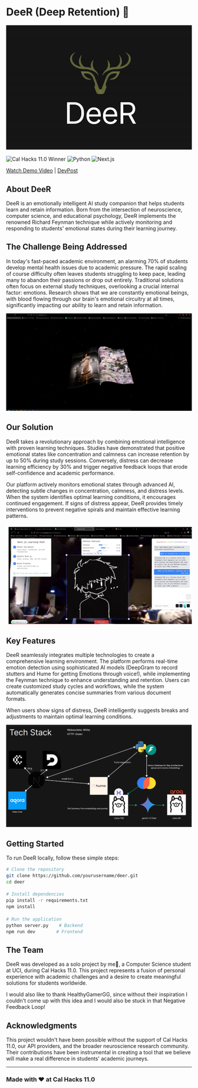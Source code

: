 # DeeR (Deep Retention) 🦌

![DeeR Logo](public/DeeR.png)

![Cal Hacks 11.0 Winner](https://img.shields.io/badge/Cal%20Hacks%2011.0-Winner-gold)
![Python](https://img.shields.io/badge/Python-3.8%2B-blue)
![Next.js](https://img.shields.io/badge/Next.js-14.0%2B-black)

[Watch Demo Video](https://youtu.be/1LN9q6boel8) | [DevPost](https://devpost.com/software/deer)

## About DeeR

DeeR is an emotionally intelligent AI study companion that helps students learn and retain information. Born from the intersection of neuroscience, computer science, and educational psychology, DeeR implements the renowned Richard Feynman technique while actively monitoring and responding to students' emotional states during their learning journey.

## The Challenge Being Addressed

In today's fast-paced academic environment, an alarming 70% of students develop mental health issues due to academic pressure. The rapid scaling of course difficulty often leaves students struggling to keep pace, leading many to abandon their passions or drop out entirely. Traditional solutions often focus on external study techniques, overlooking a crucial internal factor: emotions. Research shows that we are constantly emotional beings, with blood flowing through our brain's emotional circuitry at all times, significantly impacting our ability to learn and retain information.

![Home Page](public/HomePage.png)

## Our Solution

DeeR takes a revolutionary approach by combining emotional intelligence with proven learning techniques. Studies have demonstrated that positive emotional states like concentration and calmness can increase retention by up to 50% during study sessions. Conversely, distress can decrease learning efficiency by 30% and trigger negative feedback loops that erode self-confidence and academic performance.

Our platform actively monitors emotional states through advanced AI, detecting subtle changes in concentration, calmness, and distress levels. When the system identifies optimal learning conditions, it encourages continued engagement. If signs of distress appear, DeeR provides timely interventions to prevent negative spirals and maintain effective learning patterns.

![User Interface](public/UI.png)

## Key Features

DeeR seamlessly integrates multiple technologies to create a comprehensive learning environment. The platform performs real-time emotion detection using sophisticated AI models (DeepGram to record stutters and Hume for getting Emotions through voice!), while implementing the Feynman technique to enhance understanding and retention. Users can create customized study cycles and workflows, while the system automatically generates concise summaries from various document formats.

When users show signs of distress, DeeR intelligently suggests breaks and adjustments to maintain optimal learning conditions.

![Tech Stack](public/TechStack.png)

## Getting Started

To run DeeR locally, follow these simple steps:

```bash
# Clone the repository
git clone https://github.com/yourusername/deer.git
cd deer

# Install dependencies
pip install -r requirements.txt
npm install

# Run the application
python server.py    # Backend
npm run dev        # Frontend
```

## The Team

DeeR was developed as a solo project by me🦌, a Computer Science student at UCI, during Cal Hacks 11.0. This project represents a fusion of personal experience with academic challenges and a desire to create meaningful solutions for students worldwide.

I would also like to thank HealthyGamerGG, since without their inspiration I couldn't come up with this idea and I would also be stuck in that Negative Feedback Loop!

## Acknowledgments

This project wouldn't have been possible without the support of Cal Hacks 11.0, our API providers, and the broader neuroscience research community. Their contributions have been instrumental in creating a tool that we believe will make a real difference in students' academic journeys.

---

### Made with ❤️ at Cal Hacks 11.0
